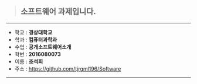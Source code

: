 > ## 소프트웨어 과제입니다.  
------------------------  
* 학교 : **경상대학교**  
* 학과 : **컴퓨터과학과**  
* 수업 : **공개소프트웨어소개**  
* 학번 : **2016080073**  
* 이름 : **조석희**  
* 주소 : https://github.com/tjrgml196/Software  
------------------------
